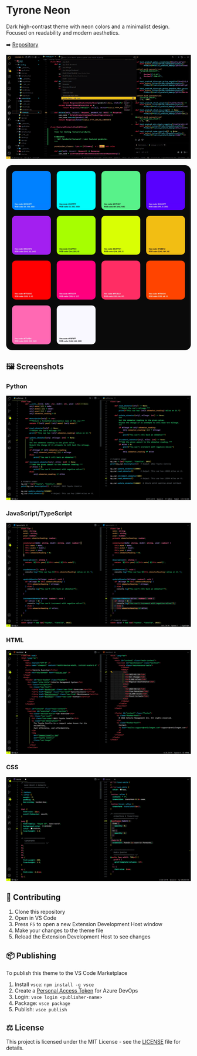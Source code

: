 # **Tyrone Neon**

Dark high-contrast theme with neon colors and a minimalist design. Focused on readability and modern aesthetics.

➡️ [Repository](https://github.com/tyronejosee/theme_tyrone_neon)

![Main Screenshot](./examples/img/demo.gif)

<div style="
  display: grid;
  grid-template-columns: repeat(4, 1fr);
  gap: 16px;
  justify-content: start;
  justify-items: center;
  align-items: center;
  max-width: 960px;
  margin: 0 auto;
  padding: 1rem;
  background-color: #0a0a0a;
  border-radius: 16px;
">
  <img src="./examples/colors/0080FF-color.webp" alt="0080FF Screenshot" style="border-radius: 10px;" />
  <img src="./examples/colors/00FFFF-color.webp" alt="00FFFF Screenshot" style="border-radius: 10px;" />
  <img src="./examples/colors/57F287-color.webp" alt="57F287 Screenshot" style="border-radius: 10px;" />
  <img src="./examples/colors/5A00FF-color.webp" alt="5A00FF Screenshot" style="border-radius: 10px;" />
  <img src="./examples/colors/A020F0-color.webp" alt="A020F0 Screenshot" style="border-radius: 10px;" />
  <img src="./examples/colors/A6FF00-color.webp" alt="A6FF00 Screenshot" style="border-radius: 10px;" />
  <img src="./examples/colors/DAFF01-color.webp" alt="DAFF01 Screenshot" style="border-radius: 10px;" />
  <img src="./examples/colors/F3BD12-color.webp" alt="F3BD12 Screenshot" style="border-radius: 10px;" />
  <img src="./examples/colors/FF0000-color.webp" alt="FF0000 Screenshot" style="border-radius: 10px;" />
  <img src="./examples/colors/FF007F-color.webp" alt="FF007F Screenshot" style="border-radius: 10px;" />
  <img src="./examples/colors/FF2E63-color.webp" alt="FF2E63 Screenshot" style="border-radius: 10px;" />
  <img src="./examples/colors/FF4400-color.webp" alt="FF4400 Screenshot" style="border-radius: 10px;" />
  <img src="./examples/colors/FF69B4-color.webp" alt="FF69B4 Screenshot" style="border-radius: 10px;" />
  <img src="./examples/colors/F8F8FF-color.webp" alt="F8F8FF Screenshot" style="border-radius: 10px;" />
</div>

## 🖼️ Screenshots

### Python

![Python Preview](./examples/img/python.webp)

### JavaScript/TypeScript

![TypeScript Preview](./examples/img/typescript.webp)

### HTML

![HTML](./examples/img/html.webp)

### CSS

![CSS](./examples/img/css.webp)

## 🤝 Contributing

1. Clone this repository
2. Open in VS Code
3. Press `F5` to open a new Extension Development Host window
4. Make your changes to the theme file
5. Reload the Extension Development Host to see changes

## 📦 Publishing

To publish this theme to the VS Code Marketplace

1. Install `vsce`: `npm install -g vsce`
2. Create a [Personal Access Token](https://dev.azure.com/) for Azure DevOps
3. Login: `vsce login <publisher-name>`
4. Package: `vsce package`
5. Publish: `vsce publish`

## ⚖️ License

This project is licensed under the MIT License - see the [LICENSE](.LICENSE) file for details.
